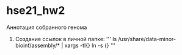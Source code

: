 # hse21_hw2
Аннотация собранного генома
1. Создание ссылок в личной папке:
'''
 ls /usr/share/data-minor-bioinf/assembly/* | xargs -tI{} ln -s {}
'''
 
